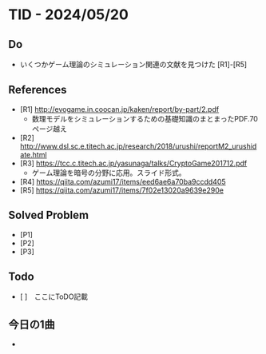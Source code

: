 # TID - 2024/05/20
<!--
## Learnings
- 
- 
-->


## Do
- いくつかゲーム理論のシミュレーション関連の文献を見つけた [R1]-[R5]


<!--
## Reflections & Insights
- 
- 
-->

<!--
## Plans for Tomorrow
- 
- 
-->

## References
- [R1] http://evogame.in.coocan.jp/kaken/report/by-part/2.pdf
    - 数理モデルをシミュレーションするための基礎知識のまとまったPDF.70ページ越え 
- [R2] http://www.dsl.sc.e.titech.ac.jp/research/2018/urushi/reportM2_urushidate.html
- [R3] https://tcc.c.titech.ac.jp/yasunaga/talks/CryptoGame201712.pdf
  - ゲーム理論を暗号の分野に応用。スライド形式。
- [R4] https://qiita.com/azumi17/items/eed6ae6a70ba9ccdd405
- [R5] https://qiita.com/azumi17/items/7f02e13020a9639e290e

## Solved Problem
- [P1] 
- [P2] 
- [P3] 


## Todo
- [ ]　ここにToDO記載

## 今日の1曲
- 
